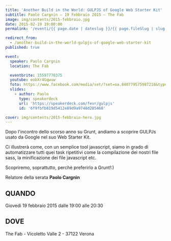 ```yaml
---
title: 'Another Build in the World: GULPJS of Google Web Starter Kit'
subtitle: Paolo Cargnin – 19 Febbraio 2015 – The Fab
image: img/contents/2015-febbraio.jpg
date: 2015-02-19 19:00:00
permalink: '/eventi/{{ page.date | dateslug }}/{{ page.fileSlug | slug }}/index.html'

redirect_from:
  - /another-build-in-the-world-gulpjs-of-google-web-starter-kit
published: true

event:
  speaker: Paolo Cargnin
  location: The Fab

  eventbrite: 15597778375
  youtube: eobXr4Gqwuw
  foto: https://www.facebook.com/media/set/?set=oa.840779575987218&type=1
  slides:
    - author: Paolo
      type: speakerdeck
      url: 'https://speakerdeck.com/fevr/gulpjs'
      id: '6f9fbfb819d5412e89d9a9748d285468'

cover: img/contents/2015-febbraio-hero.jpg
---
```


Dopo l'incontro dello scorso anno su Grunt, andiamo a scoprire GULPJs usato da Google nel suo Web Starter Kit.

Ci illustrerà come, con un semplice tool javascript, siamo in grado di automatizzare tutti quei task ripetitivi
come la compilazione dei nostri file sass, la minificazione dei file javascript etc.

Scopriremo, soprattutto, perchè preferirlo a Grunt!:)

Relatore della serata **Paolo Cargnin**

## QUANDO

Giovedì 19 febbraio 2015 dalle 19:00 alle 20:30

## DOVE

The Fab - Vicoletto Valle 2 - 37122 Verona
